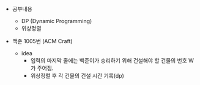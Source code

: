-  공부내용
	- DP (Dynamic Programming)
	-  위상정렬

- 백준 1005번 (ACM Craft)
	- idea
		- 입력의 마지막 줄에는 백준이가 승리하기 위해 건설해야 할 건물의 번호 W가 주어짐.
		- 위상정렬 후 각 건물의 건설 시간 기록(dp)